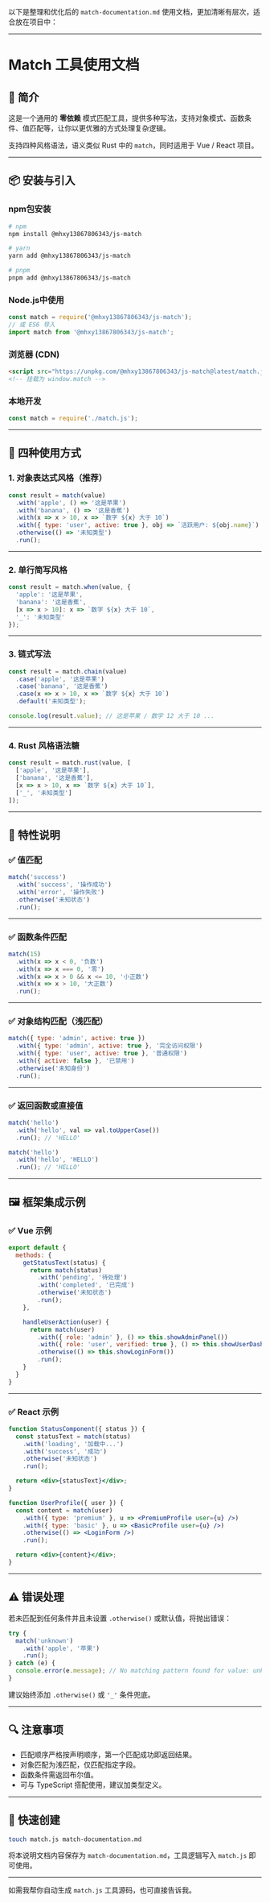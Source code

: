 以下是整理和优化后的 `match-documentation.md` 使用文档，更加清晰有层次，适合放在项目中：

---

# Match 工具使用文档

## 📘 简介

这是一个通用的 **零依赖** 模式匹配工具，提供多种写法，支持对象模式、函数条件、值匹配等，让你以更优雅的方式处理复杂逻辑。

支持四种风格语法，语义类似 Rust 中的 `match`，同时适用于 Vue / React 项目。

---

## 📦 安装与引入

### npm包安装

```bash
# npm
npm install @mhxy13867806343/js-match

# yarn
yarn add @mhxy13867806343/js-match

# pnpm
pnpm add @mhxy13867806343/js-match
```

### Node.js中使用

```js
const match = require('@mhxy13867806343/js-match');
// 或 ES6 导入
import match from '@mhxy13867806343/js-match';
```

### 浏览器 (CDN)

```html
<script src="https://unpkg.com/@mhxy13867806343/js-match@latest/match.js"></script>
<!-- 挂载为 window.match -->
```

### 本地开发

```js
const match = require('./match.js');
```

---

## 🧰 四种使用方式

### 1. 对象表达式风格（推荐）

```js
const result = match(value)
  .with('apple', () => '这是苹果')
  .with('banana', () => '这是香蕉')
  .with(x => x > 10, x => `数字 ${x} 大于 10`)
  .with({ type: 'user', active: true }, obj => `活跃用户: ${obj.name}`)
  .otherwise(() => '未知类型')
  .run();
```

---

### 2. 单行简写风格

```js
const result = match.when(value, {
  'apple': '这是苹果',
  'banana': '这是香蕉',
  [x => x > 10]: x => `数字 ${x} 大于 10`,
  '_': '未知类型'
});
```

---

### 3. 链式写法

```js
const result = match.chain(value)
  .case('apple', '这是苹果')
  .case('banana', '这是香蕉')
  .case(x => x > 10, x => `数字 ${x} 大于 10`)
  .default('未知类型');

console.log(result.value); // 这是苹果 / 数字 12 大于 10 ...
```

---

### 4. Rust 风格语法糖

```js
const result = match.rust(value, [
  ['apple', '这是苹果'],
  ['banana', '这是香蕉'],
  [x => x > 10, x => `数字 ${x} 大于 10`],
  ['_', '未知类型']
]);
```

---

## 🌟 特性说明

### ✅ 值匹配

```js
match('success')
  .with('success', '操作成功')
  .with('error', '操作失败')
  .otherwise('未知状态')
  .run();
```

---

### ✅ 函数条件匹配

```js
match(15)
  .with(x => x < 0, '负数')
  .with(x => x === 0, '零')
  .with(x => x > 0 && x <= 10, '小正数')
  .with(x => x > 10, '大正数')
  .run();
```

---

### ✅ 对象结构匹配（浅匹配）

```js
match({ type: 'admin', active: true })
  .with({ type: 'admin', active: true }, '完全访问权限')
  .with({ type: 'user', active: true }, '普通权限')
  .with({ active: false }, '已禁用')
  .otherwise('未知身份')
  .run();
```

---

### ✅ 返回函数或直接值

```js
match('hello')
  .with('hello', val => val.toUpperCase())
  .run(); // 'HELLO'

match('hello')
  .with('hello', 'HELLO')
  .run(); // 'HELLO'
```

---

## 🖼️ 框架集成示例

### ✅ Vue 示例

```js
export default {
  methods: {
    getStatusText(status) {
      return match(status)
        .with('pending', '待处理')
        .with('completed', '已完成')
        .otherwise('未知状态')
        .run();
    },

    handleUserAction(user) {
      return match(user)
        .with({ role: 'admin' }, () => this.showAdminPanel())
        .with({ role: 'user', verified: true }, () => this.showUserDashboard())
        .otherwise(() => this.showLoginForm())
        .run();
    }
  }
}
```

---

### ✅ React 示例

```jsx
function StatusComponent({ status }) {
  const statusText = match(status)
    .with('loading', '加载中...')
    .with('success', '成功')
    .otherwise('未知状态')
    .run();

  return <div>{statusText}</div>;
}

function UserProfile({ user }) {
  const content = match(user)
    .with({ type: 'premium' }, u => <PremiumProfile user={u} />)
    .with({ type: 'basic' }, u => <BasicProfile user={u} />)
    .otherwise(() => <LoginForm />)
    .run();

  return <div>{content}</div>;
}
```

---

## ⚠️ 错误处理

若未匹配到任何条件并且未设置 `.otherwise()` 或默认值，将抛出错误：

```js
try {
  match('unknown')
    .with('apple', '苹果')
    .run();
} catch (e) {
  console.error(e.message); // No matching pattern found for value: unknown
}
```

建议始终添加 `.otherwise()` 或 `'_'` 条件兜底。

---

## 🔍 注意事项

* 匹配顺序严格按声明顺序，第一个匹配成功即返回结果。
* 对象匹配为浅匹配，仅匹配指定字段。
* 函数条件需返回布尔值。
* 可与 TypeScript 搭配使用，建议加类型定义。

---

## 🧪 快速创建

```bash
touch match.js match-documentation.md
```

将本说明文档内容保存为 `match-documentation.md`，工具逻辑写入 `match.js` 即可使用。

---

如需我帮你自动生成 `match.js` 工具源码，也可直接告诉我。
